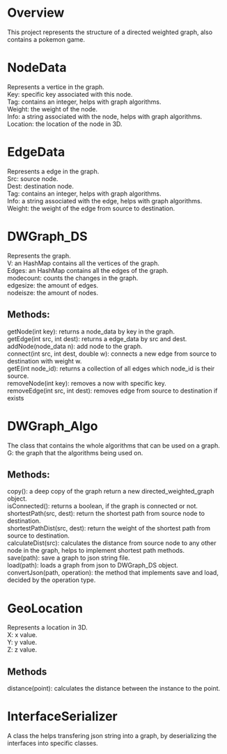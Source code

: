 # Overview

This project represents the structure of a directed weighted graph, also contains a pokemon game.

# NodeData

Represents a vertice in the graph.<br/>
Key: specific key associated with this node.<br/>
Tag: contains an integer, helps with graph algorithms.<br/>
Weight: the weight of the node.<br/>
Info: a string associated with the node, helps with graph algorithms.<br/>
Location: the location of the node in 3D.<br/>

# EdgeData

Represents a edge in the graph.<br/>
Src: source node.<br/>
Dest: destination node.<br/>
Tag: contains an integer, helps with graph algorithms.<br/>
Info: a string associated with the edge, helps with graph algorithms.<br/>
Weight: the weight of the edge from source to destination.<br/>

# DWGraph_DS

Represents the graph.<br/>
V: an HashMap contains all the vertices of the graph.<br/>
Edges: an HashMap contains all the edges of the graph.<br/>
modecount: counts the changes in the graph.<br/>
edgesize: the amount of edges.<br/>
nodeisze: the amount of nodes.<br/>

## Methods:
getNode(int key): returns a node_data by key in the graph.<br/>
getEdge(int src, int dest): returns a edge_data by src and dest.<br/>
addNode(node_data n): add node to the graph.<br/>
connect(int src, int dest, double w): connects a new edge from source to destination with weight w.<br/>
getE(int node_id): returns a collection of all edges which node_id is their source.<br/>
removeNode(int key): removes a now with specific key.<br/>
removeEdge(int src, int dest): removes edge from source to destination if exists<br/>

# DWGraph_Algo

The class that contains the whole algorithms that can be used on a graph.<br/>
G: the graph that the algorithms being used on.<br/>
## Methods:
copy(): a deep copy of the graph return a new directed_weighted_graph object.<br/>
isConnected(): returns a boolean, if the graph is connected or not.<br/>
shortestPath(src, dest): return the shortest path from source node to destination.<br/>
shortestPathDist(src, dest): return the weight of the shortest path from source to destination.<br/>
calculateDist(src): calculates the distance from source node to any other node in the graph, helps to implement shortest path methods.<br/>
save(path): save a graph to json string file.<br/>
load(path): loads a graph from json to DWGraph_DS object.<br/>
convertJson(path, operation): the method that implements save and load, decided by the operation type.<br/>

# GeoLocation

Represents a location in 3D.<br/>
X: x value.<br/>
Y: y value.<br/>
Z: z value.<br/>
## Methods
distance(point): calculates the distance between the instance to the point.<br/>

# InterfaceSerializer

A class the helps transfering json string into a graph, by deserializing the interfaces into specific classes.<br/>
